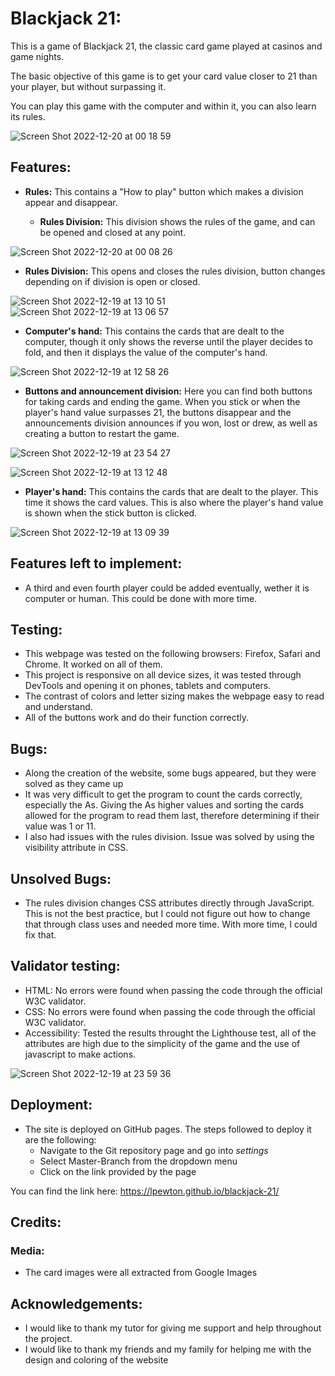 # Blackjack 21:
This is a game of Blackjack 21, the classic card game played at casinos and game nights.

The basic objective of this game is to get your card value closer to 21 than your player, but without surpassing it. 

You can play this game with the computer and within it, you can also learn its rules.

![Screen Shot 2022-12-20 at 00 18 59](https://user-images.githubusercontent.com/114712846/208546774-ac63ca79-50bf-458f-8a67-840e296e0345.png)

## Features:
* **Rules:**
This contains a "How to play" button which makes a division appear and disappear. 

  * **Rules Division:** This division shows the rules of the game, and can be opened and closed at any point.

![Screen Shot 2022-12-20 at 00 08 26](https://user-images.githubusercontent.com/114712846/208545606-38ef231a-d2de-4961-8d6b-c9898e24d045.png)

  * **Rules Division:** This opens and closes the rules division, button changes depending on if division is open or closed.

![Screen Shot 2022-12-19 at 13 10 51](https://user-images.githubusercontent.com/114712846/208423289-e7bda856-1366-474a-bf2a-d7fc4a05b0c9.png)
![Screen Shot 2022-12-19 at 13 06 57](https://user-images.githubusercontent.com/114712846/208422585-db76ec9f-1bcc-4d89-95b8-81ead1f719fe.png)

* **Computer's hand:**
This contains the cards that are dealt to the computer, though it only shows the reverse until the player decides to fold, and then it displays the value of the computer's hand.

![Screen Shot 2022-12-19 at 12 58 26](https://user-images.githubusercontent.com/114712846/208421800-3addbe66-2112-417b-98cd-30040db7defc.png)

* **Buttons and announcement division:**
Here you can find both buttons for taking cards and ending the game. When you stick or when the player's hand value surpasses 21, the buttons disappear and the announcements division announces if you won, lost or drew, as well as creating a button to restart the game.

![Screen Shot 2022-12-19 at 23 54 27](https://user-images.githubusercontent.com/114712846/208542481-d4193b89-8795-4bba-80d6-d0c8086471ef.png)

![Screen Shot 2022-12-19 at 13 12 48](https://user-images.githubusercontent.com/114712846/208423631-49c2e043-5935-462d-9edd-572332427d9d.png)

* **Player's hand:**
This contains the cards that are dealt to the player. This time it shows the card values. This is also where the player's hand value is shown when the stick button is clicked.

![Screen Shot 2022-12-19 at 13 09 39](https://user-images.githubusercontent.com/114712846/208423043-97af9166-abdd-4c4d-b987-62138bc630fe.png)

## Features left to implement:
* A third and even fourth player could be added eventually, wether it is computer or human. This could be done with more time.

## Testing:
* This webpage was tested on the following browsers: Firefox, Safari and Chrome. It worked on all of them.
* This project is responsive on all device sizes, it was tested through DevTools and opening it on phones, tablets and computers.
* The contrast of colors and letter sizing makes the webpage easy to read and understand.
* All of the buttons work and do their function correctly.

## Bugs:
* Along the creation of the website, some bugs appeared, but they were solved as they came up
* It was very difficult to get the program to count the cards correctly, especially the As. Giving the As higher values and sorting the cards allowed for the program to read them last, therefore determining if their value was 1 or 11.
* I also had issues with the rules division. Issue was solved by using the visibility attribute in CSS. 

## Unsolved Bugs:
* The rules division changes CSS attributes directly through JavaScript. This is not the best practice, but I could not figure out how to change that through class uses and needed more time. With more time, I could fix that.

## Validator testing:

* HTML: No errors were found when passing the code through the official W3C validator.
* CSS: No errors were found when passing the code through the official W3C validator.
* Accessibility: Tested the results throught the  Lighthouse test, all of the attributes are high due to the simplicity of the game and the use of javascript to make actions. 

![Screen Shot 2022-12-19 at 23 59 36](https://user-images.githubusercontent.com/114712846/208543407-61b77d43-4e09-4960-9e52-957e00d10a4b.png)

## Deployment:
* The site is deployed on GitHub pages. The steps followed to deploy it are the following:
  *  Navigate to the Git repository page and go into *settings*
  *  Select Master-Branch from the dropdown menu
  *  Click on the link provided by the page
  
You can find the link here: https://lpewton.github.io/blackjack-21/

## Credits:
### Media:
* The card images were all extracted from Google Images

## Acknowledgements:
* I would like to thank my tutor for giving me support and help throughout the project.
* I would like to thank my friends and my family for helping me with the design and coloring of the website

